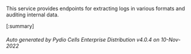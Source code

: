 






This service provides endpoints for extracting logs in various formats and auditing internal data.

[:summary]

###### Auto generated by Pydio Cells Enterprise Distribution v4.0.4 on 10-Nov-2022
